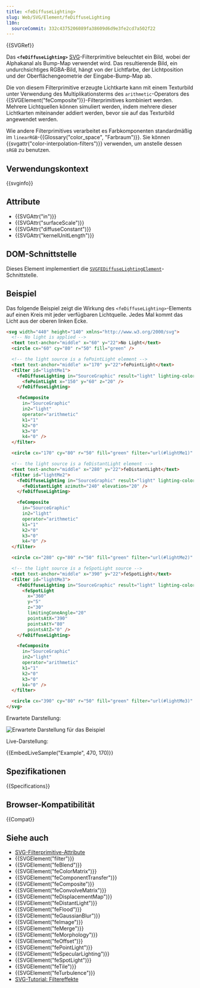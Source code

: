 ```yaml
---
title: <feDiffuseLighting>
slug: Web/SVG/Element/feDiffuseLighting
l10n:
  sourceCommit: 332c4375206089fa38609d6d9e3fe2cd7a502f22
---
```


{{SVGRef}}

Das **`<feDiffuseLighting>`** [SVG](/de/docs/Web/SVG)-Filterprimitive beleuchtet ein Bild, wobei der Alphakanal als Bump-Map verwendet wird. Das resultierende Bild, ein undurchsichtiges RGBA-Bild, hängt von der Lichtfarbe, der Lichtposition und der Oberflächengeometrie der Eingabe-Bump-Map ab.

Die von diesem Filterprimitive erzeugte Lichtkarte kann mit einem Texturbild unter Verwendung des Multiplikationsterms des `arithmetic`-Operators des {{SVGElement("feComposite")}}-Filterprimitives kombiniert werden. Mehrere Lichtquellen können simuliert werden, indem mehrere dieser Lichtkarten miteinander addiert werden, bevor sie auf das Texturbild angewendet werden.

Wie andere Filterprimitives verarbeitet es Farbkomponenten standardmäßig im `linearRGB`-{{Glossary("color_space", "Farbraum")}}. Sie können {{svgattr("color-interpolation-filters")}} verwenden, um anstelle dessen `sRGB` zu benutzen.

## Verwendungskontext

{{svginfo}}

## Attribute

- {{SVGAttr("in")}}
- {{SVGAttr("surfaceScale")}}
- {{SVGAttr("diffuseConstant")}}
- {{SVGAttr("kernelUnitLength")}}

## DOM-Schnittstelle

Dieses Element implementiert die [`SVGFEDiffuseLightingElement`](/de/docs/Web/API/SVGFEDiffuseLightingElement)-Schnittstelle.

## Beispiel

Das folgende Beispiel zeigt die Wirkung des `<feDiffuseLighting>`-Elements auf einen Kreis mit jeder verfügbaren Lichtquelle. Jedes Mal kommt das Licht aus der oberen linken Ecke.

```html
<svg width="440" height="140" xmlns="http://www.w3.org/2000/svg">
  <!-- No light is applied -->
  <text text-anchor="middle" x="60" y="22">No Light</text>
  <circle cx="60" cy="80" r="50" fill="green" />

  <!-- the light source is a fePointLight element -->
  <text text-anchor="middle" x="170" y="22">fePointLight</text>
  <filter id="lightMe1">
    <feDiffuseLighting in="SourceGraphic" result="light" lighting-color="white">
      <fePointLight x="150" y="60" z="20" />
    </feDiffuseLighting>

    <feComposite
      in="SourceGraphic"
      in2="light"
      operator="arithmetic"
      k1="1"
      k2="0"
      k3="0"
      k4="0" />
  </filter>

  <circle cx="170" cy="80" r="50" fill="green" filter="url(#lightMe1)" />

  <!-- the light source is a feDistantLight element -->
  <text text-anchor="middle" x="280" y="22">feDistantLight</text>
  <filter id="lightMe2">
    <feDiffuseLighting in="SourceGraphic" result="light" lighting-color="white">
      <feDistantLight azimuth="240" elevation="20" />
    </feDiffuseLighting>

    <feComposite
      in="SourceGraphic"
      in2="light"
      operator="arithmetic"
      k1="1"
      k2="0"
      k3="0"
      k4="0" />
  </filter>

  <circle cx="280" cy="80" r="50" fill="green" filter="url(#lightMe2)" />

  <!-- the light source is a feSpotLight source -->
  <text text-anchor="middle" x="390" y="22">feSpotLight</text>
  <filter id="lightMe3">
    <feDiffuseLighting in="SourceGraphic" result="light" lighting-color="white">
      <feSpotLight
        x="360"
        y="5"
        z="30"
        limitingConeAngle="20"
        pointsAtX="390"
        pointsAtY="80"
        pointsAtZ="0" />
    </feDiffuseLighting>

    <feComposite
      in="SourceGraphic"
      in2="light"
      operator="arithmetic"
      k1="1"
      k2="0"
      k3="0"
      k4="0" />
  </filter>

  <circle cx="390" cy="80" r="50" fill="green" filter="url(#lightMe3)" />
</svg>
```

Erwartete Darstellung:

![Erwartete Darstellung für das Beispiel](fediffuselighting.png)

Live-Darstellung:

{{EmbedLiveSample("Example", 470, 170)}}

## Spezifikationen

{{Specifications}}

## Browser-Kompatibilität

{{Compat}}

## Siehe auch

- [SVG-Filterprimitive-Attribute](/de/docs/Web/SVG/Attribute#filter_primitive_attributes)
- {{SVGElement("filter")}}
- {{SVGElement("feBlend")}}
- {{SVGElement("feColorMatrix")}}
- {{SVGElement("feComponentTransfer")}}
- {{SVGElement("feComposite")}}
- {{SVGElement("feConvolveMatrix")}}
- {{SVGElement("feDisplacementMap")}}
- {{SVGElement("feDistantLight")}}
- {{SVGElement("feFlood")}}
- {{SVGElement("feGaussianBlur")}}
- {{SVGElement("feImage")}}
- {{SVGElement("feMerge")}}
- {{SVGElement("feMorphology")}}
- {{SVGElement("feOffset")}}
- {{SVGElement("fePointLight")}}
- {{SVGElement("feSpecularLighting")}}
- {{SVGElement("feSpotLight")}}
- {{SVGElement("feTile")}}
- {{SVGElement("feTurbulence")}}
- [SVG-Tutorial: Filtereffekte](/de/docs/Web/SVG/Tutorial/Filter_effects)
